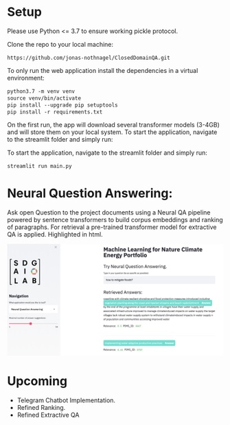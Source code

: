 # Setup

Please use Python <= 3.7 to ensure working pickle protocol.

Clone the repo to your local machine:
```
https://github.com/jonas-nothnagel/ClosedDomainQA.git
```
To only run the web application install the dependencies in a virtual environment:
```
python3.7 -m venv venv
source venv/bin/activate
pip install --upgrade pip setuptools
pip install -r requirements.txt
```
On the first run, the app will download several transformer models (3-4GB) and will store them on your local system. To start the application, navigate to the streamlit folder and simply run:

To start the application, navigate to the streamlit folder and simply run:
```
streamlit run main.py
```
# Neural Question Answering:
Ask open Question to the project documents using a Neural QA pipeline powered by sentence transformers to build corpus embeddings and ranking of paragraphs. For retrieval a pre-trained transformer model for extractive QA is applied. Highlighted in html.

[![QA](https://github.com/jonas-nothnagel/NLP-Project-Documents/blob/main/img/neural_qa.png)](#features)

# Upcoming
* Telegram Chatbot Implementation.
* Refined Ranking.
* Refined Extractive QA

